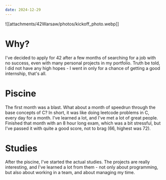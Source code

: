 ```yaml
---
date: 2024-12-29
---
```


![[attachments/42Warsaw/photos/kickoff_photo.webp]]

# Why?

I've decided to apply for 42 after a few months of searching for a job with no success, even with many personal projects in my portfolio. Truth be told, I did not have any high hopes - I went in only for a chance of getting a good internship, that's all.

# Piscine

The first month was a blast. What about a month of speedrun through the base concepts of C? In short, it was like doing leetcode problems in C, every day for a month. I've learned a lot, and I've met a lot of great people. Finished that month with an 8 hour long exam, which was a bit stressful, but I've passed it with quite a good score, not to brag (66, highest was 72).

# Studies

After the piscine, I've started the actual studies. The projects are really interesting, and I've learned a lot from them - not only about programming, but also about working in a team, and about managing my time.